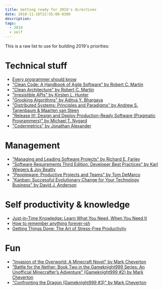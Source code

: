 ```yaml
---
title: Getting ready for 2019's directives
date: 2018-11-16T22:55:00-0300
description:
tags:
  - 2019
  - self
---
```



This is a raw list to use for building 2019's priorities:

# Technical stuff

* [Every programmer should know](https://github.com/mtdvio/every-programmer-should-know)
* ["Clean Code: A Handbook of Agile Software" by Robert C. Martin](https://www.goodreads.com/book/show/3735293-clean-code)
* ["Clean Architecture" by Robert C. Martin](https://www.goodreads.com/book/show/18043011-clean-architecture)
* ["Irresistible APIs" by Kirsten L. Hunter](https://www.goodreads.com/book/show/27037125-irresistible-apis)
* ["Grooking Algorithms" by Aditya Y. Bhargava](https://www.goodreads.com/book/show/22847284-grokking-algorithms-an-illustrated-guide-for-programmers-and-other-curio)
* ["Distributed Systems: Principles and Paradigms" by Andrew S. Tanenbaum & Maarten van Steen](https://www.goodreads.com/book/show/405614.Distributed_Systems)
* ["Release It!: Design and Deploy Production-Ready Software (Pragmatic Programmers)" by Michael T. Nygard](https://www.goodreads.com/book/show/1069827.Release_It_)
* ["Codermetrics" by Jonathan Alexander](https://www.goodreads.com/book/show/12381856-codermetrics)

# Management

* ["Managing and Leading Software Projects" by Richard E. Farley](https://www.goodreads.com/book/show/5115607-managing-and-leading-software-projects)
* ["Software Requirements Third Edition: Developer Best Practices" by Karl Wiegers & Joy Beatty]()
* ["Peopleware: Productive Projects and Teams" by Tom DeMarco](https://www.goodreads.com/book/show/67825.Peopleware)
* ["Kanban: Successful Evolutionary Change for Your Technology Business" by David J. Anderson](https://www.goodreads.com/book/show/8086552-kanban)

# Self productivity & knowledge

* [Just-in-Time Knowledge: Learn What You Need, When You Need It](https://hackernoon.com/just-in-time-knowledge-learn-what-you-need-when-you-need-it-a48f77043287)
* [How to remember anything forever-ish](https://ncase.me/remember/)
* [Getting Things Done: The Art of Stress-Free Productivity](https://www.goodreads.com/book/show/1633.Getting_Things_Done)

# Fun

* ["Invasion of the Overworld: A Minecraft Novel" by Mark Cheverton](https://www.goodreads.com/book/show/18281341-invasion-of-the-overworld)
* ["Battle for the Nether: Book Two in the Gameknight999 Series: An Unofficial Minecrafter’s Adventure" (Gameknight999 #2) by Mark Cheverton](https://www.goodreads.com/book/show/23126744-battle-for-the-nether)
* ["Confronting the Dragon (Gameknight999 #3)" by Mark Cheverton](https://www.goodreads.com/book/show/22928915-confronting-the-dragon)
